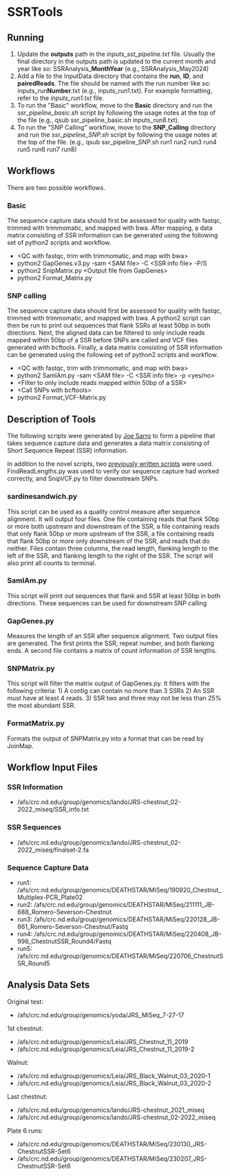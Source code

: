 # SSRTools

## Running

1. Update the **outputs** path in the *inputs_sst_pipeline.txt* file. Usually the final directory in the outputs path is updated to the current month and year like so: SSRAnalysis\_**MonthYear** (e.g., SSRAnalysis_May2024)
2. Add a file to the InputData directory that contains the **run**, **ID**, and **pairedReads**. The file should be named with the run number like so: inputs_run**Number**.txt (e.g., inputs_run1.txt). For example formatting, refer to the *inputs_run1.txt* file.
3. To run the "Basic" workflow, move to the **Basic** directory and run the *ssr_pipeline_basic.sh* script by following the usage notes at the top of the file (e.g., qsub ssr_pipeline_basic.sh inputs_run8.txt).
3. To run the "SNP Calling" workflow, move to the **SNP_Calling** directory and run the *ssr_pipeline_SNP.sh* script by following the usage notes at the top of the file. (e.g., qsub ssr_pipeline_SNP.sh run1 run2 run3 run4 run5 run6 run7 run8)


## Workflows

There are two possible workflows.

### Basic
The sequence capture data should first be assessed for quality with fastqc, trimmed with trimmomatic, and mapped with bwa. After mapping, a data matrix consisting of SSR information can be generated using the following set of python2 scripts and workflow.

- \<QC with fastqc, trim with trimmomatic, and map with bwa\>
- python2 GapGenes.v3.py -sam \<SAM file\> -C \<SSR info file\> -P/S
- python2 SnipMatrix.py \<Output file from GapGenes\>
- python2 Format_Matrix.py

### SNP calling
The sequence capture data should first be assessed for quality with fastqc, trimmed with trimmomatic, and mapped with bwa. A python2 script can then be run to print out sequences that flank SSRs at least 50bp in both directions. Next, the aligned data can be filtered to only include reads mapped within 50bp of a SSR before SNPs are called and VCF files generated with bcftools. Finally, a data matrix consisting of SSR information can be generated using the following set of python2 scripts and workflow.
    
- \<QC with fastqc, trim with trimmomatic, and map with bwa\>
- python2 SamIAm.py -sam \<SAM file\> -C \<SSR info file\> -p \<yes/no\>
- \<Filter to only include reads mapped within 50bp of a SSR\>
- \<Call SNPs with bcftools\>
- python2 Format_VCF-Matrix.py


## Description of Tools
The following scripts were generated by [Joe Sarro](https://github.com/jsarro13/SSRTools) to form a pipeline that takes sequence capture data and generates a data matrix consisting of Short Sequence Repeat (SSR) information. 

In addition to the novel scripts, two [previously written scripts](https://git.io/JTYMb) were used. FindReadLengths.py was used to verify our sequence capture had worked correctly, and SnipVCF.py to filter downstream SNPs. 

### sardinesandwich.py 
This script can be used as a quality control measure after sequence alignment. It will output four files. One file containing reads that flank 50bp or more both upstream and downstream of the SSR, a file containing reads that only flank 50bp or more upstream of the SSR, a file containing reads that flank 50bp or more only downstream of the SSR, and reads that do neither. Files contain three columns, the read length, flanking length to the left of the SSR, and flanking length to the right of the SSR. The script will also print all counts to terminal.

### SamIAm.py
This script will print out sequences that flank and SSR at least 50bp in both directions. These sequences can be used for downstream SNP calling 

### GapGenes.py 
Measures the length of an SSR after sequence alignment. Two output files are generated. The first prints the SSR, repeat number, and both flanking ends. A second file contains a matrix of count information of SSR lengths.

### SNPMatrix.py
This script will filter the matrix output of GapGenes.py. It filters with the following criteria: 1) A contig can contain no more than 3 SSRs 2) An SSR must have at least 4 reads. 3) SSR two and three may not be less than 25% the most abundant SSR.

### FormatMatrix.py
Formats the output of SNPMatrix.py into a format that can be read by JoinMap.


## Workflow Input Files

### SSR Information
- /afs/crc.nd.edu/group/genomics/lando/JRS-chestnut_02-2022_miseq/SSR_info.txt

### SSR Sequences
- /afs/crc.nd.edu/group/genomics/lando/JRS-chestnut_02-2022_miseq/finalset-2.fa

### Sequence Capture Data
- run1: /afs/crc.nd.edu/group/genomics/DEATHSTAR/MiSeq/190920_Chestnut_Multiplex-PCR_Plate02
- run2: /afs/crc.nd.edu/group/genomics/DEATHSTAR/MiSeq/211111_JB-688_Romero-Severson-Chestnut
- run3: /afs/crc.nd.edu/group/genomics/DEATHSTAR/MiSeq/220128_JB-861_Romero-Severson-Chestnut/Fastq
- run4: /afs/crc.nd.edu/group/genomics/DEATHSTAR/MiSeq/220408_JB-998_ChestnutSSR_Round4/Fastq
- run5: /afs/crc.nd.edu/group/genomics/DEATHSTAR/MiSeq/220706_ChestnutSSR_Round5


## Analysis Data Sets

Original test: 
- /afs/crc.nd.edu/group/genomics/yoda/JRS_MiSeq_7-27-17

1st chestnut:
- /afs/crc.nd.edu/group/genomics/Leia/JRS_Chestnut_11_2019
- /afs/crc.nd.edu/group/genomics/Leia/JRS_Chestnut_11_2019-2

Walnut:
- /afs/crc.nd.edu/group/genomics/Leia/JRS_Black_Walnut_03_2020-1
- /afs/crc.nd.edu/group/genomics/Leia/JRS_Black_Walnut_03_2020-2

Last chestnut:
- /afs/crc.nd.edu/group/genomics/lando/JRS-chestnut_2021_miseq
- /afs/crc.nd.edu/group/genomics/lando/JRS-chestnut_02-2022_miseq

Plate 6 runs:
- /afs/crc.nd.edu/group/genomics/DEATHSTAR/MiSeq/230130_JRS-ChestnutSSR-Set6
- /afs/crc.nd.edu/group/genomics/DEATHSTAR/MiSeq/230207_JRS-ChestnutSSR-Set6
